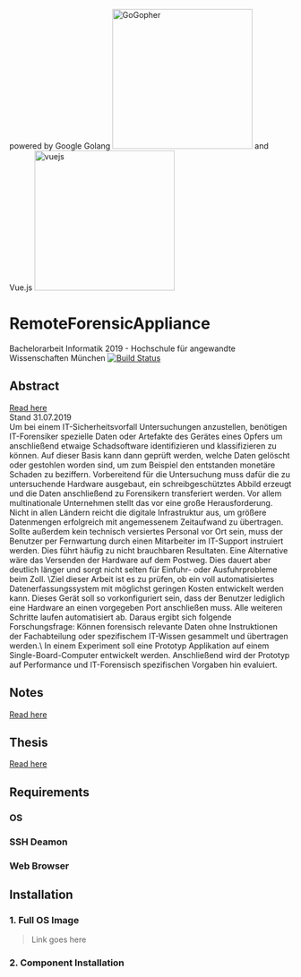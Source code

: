 powered by Google Golang
<img src="https://upload.wikimedia.org/wikipedia/commons/6/6f/Go_gopher_mascot_bw.png" width="250" height="250" title="GoGopher" alt="GoGopher">
and Vue.js
<img src="https://vuejs.org/images/logo.png?" width="250" height="250" title="vuejs">
# RemoteForensicAppliance
Bachelorarbeit Informatik 2019 - Hochschule für angewandte Wissenschaften München
[![Build Status](http://img.shields.io/travis/badges/badgerbadgerbadger.svg?style=flat-square)](https://travis-ci.org/badges/badgerbadgerbadger) 
## Abstract
[Read here](https://de.overleaf.com/read/zwhdhvygmjvm) <br/>
Stand 31.07.2019 <br/>
Um bei einem IT-Sicherheitsvorfall Untersuchungen anzustellen, benötigen IT-Forensiker spezielle Daten oder Artefakte des Gerätes eines Opfers um anschließend etwaige Schadsoftware identifizieren und klassifizieren zu können. Auf dieser Basis kann dann geprüft werden, welche Daten gelöscht oder gestohlen worden sind, um zum Beispiel den entstanden monetäre Schaden zu beziffern. Vorbereitend für die Untersuchung muss dafür die zu untersuchende Hardware ausgebaut, ein schreibgeschütztes Abbild erzeugt und die Daten anschließend zu Forensikern transferiert werden. Vor allem multinationale Unternehmen stellt das vor eine große Herausforderung. Nicht in allen Ländern reicht die digitale Infrastruktur aus, um größere Datenmengen erfolgreich mit angemessenem Zeitaufwand zu übertragen. Sollte außerdem kein technisch versiertes Personal vor Ort sein, muss der Benutzer per Fernwartung durch einen Mitarbeiter im IT-Support instruiert werden. Dies führt häufig zu nicht brauchbaren Resultaten. Eine Alternative wäre das Versenden der Hardware auf dem Postweg. Dies dauert aber deutlich länger und sorgt nicht selten für Einfuhr- oder Ausfuhrprobleme beim Zoll. \\Ziel dieser Arbeit ist es zu prüfen, ob ein voll automatisiertes Datenerfassungssystem mit möglichst geringen Kosten entwickelt werden kann. Dieses Gerät soll so vorkonfiguriert sein, dass der Benutzer lediglich eine Hardware an einen vorgegeben Port anschließen muss. Alle weiteren Schritte laufen automatisiert ab. Daraus ergibt sich folgende Forschungsfrage: Können forensisch relevante Daten ohne Instruktionen der Fachabteilung oder spezifischem IT-Wissen gesammelt und übertragen werden.\\
In einem Experiment soll eine Prototyp Applikation auf einem Single-Board-Computer entwickelt werden. Anschließend  wird der Prototyp auf Performance und IT-Forensisch spezifischen Vorgaben hin evaluiert.  
## Notes
[Read here](https://de.overleaf.com/read/wdxzjdsqphjp)
## Thesis
[Read here](https://de.overleaf.com/read/bswssdhmvvtj)
## Requirements
### OS
### SSH Deamon
### Web Browser

## Installation
### 1. Full OS Image
> Link goes here
### 2. Component Installation
